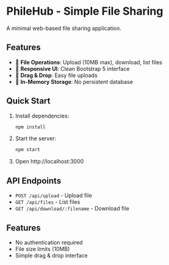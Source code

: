 # PhileHub - Simple File Sharing

A minimal web-based file sharing application.

## Features

- 📁 **File Operations**: Upload (10MB max), download, list files
- 🎨 **Responsive UI**: Clean Bootstrap 5 interface
- 🚀 **Drag & Drop**: Easy file uploads
- 💾 **In-Memory Storage**: No persistent database

## Quick Start

1. Install dependencies:
   ```bash
   npm install
   ```

2. Start the server:
   ```bash
   npm start
   ```

3. Open http://localhost:3000

## API Endpoints

- `POST /api/upload` - Upload file
- `GET /api/files` - List files
- `GET /api/download/:filename` - Download file

## Features

- No authentication required
- File size limits (10MB)
- Simple drag & drop interface